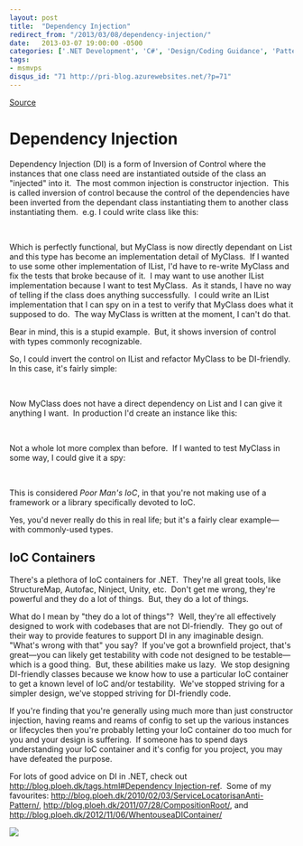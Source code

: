```yaml
---
layout: post
title:  "Dependency Injection"
redirect_from: "/2013/03/08/dependency-injection/"
date:   2013-03-07 19:00:00 -0500
categories: ['.NET Development', 'C#', 'Design/Coding Guidance', 'Patterns', 'Software Development']
tags:
- msmvps
disqus_id: "71 http://pri-blog.azurewebsites.net/?p=71"
---
```

[Source](http://pr-blog.azurewebsites.net/2013/03/08/dependency-injection/ "Permalink to Dependency Injection")

# Dependency Injection

Dependency Injection (DI) is a form of Inversion of Control where the instances that one class need are instantiated outside of the class an "injected" into it.  The most common injection is constructor injection.  This is called inversion of control because the control of the dependencies have been inverted from the dependant class instantiating them to another class instantiating them.  e.g. I could write class like this:

 

Which is perfectly functional, but MyClass is now directly dependant on List<T> and this type has become an implementation detail of MyClass.  If I wanted to use some other implementation of IList<T>, I'd have to re-write MyClass and fix the tests that broke because of it.  I may want to use another IList<T> implementation because I want to test MyClass.  As it stands, I have no way of telling if the class does anything successfully.  I could write an IList<T> implementation that I can spy on in a test to verify that MyClass does what it supposed to do.  The way MyClass is written at the moment, I can't do that.

Bear in mind, this is a stupid example.  But, it shows inversion of control with types commonly recognizable.

So, I could invert the control on IList<T> and refactor MyClass to be DI-friendly.  In this case, it's fairly simple:

 

Now MyClass does not have a direct dependency on List<T> and I can give it anything I want.  In production I'd create an instance like this:

 

Not a whole lot more complex than before.  If I wanted to test MyClass in some way, I could give it a spy:

 

This is considered _Poor Man's IoC_, in that you're not making use of a framework or a library specifically devoted to IoC.

Yes, you'd never really do this in real life; but it's a fairly clear example—with commonly-used types.

## IoC Containers

There's a plethora of IoC containers for .NET.  They're all great tools, like StructureMap, Autofac, Ninject, Unity, etc.  Don't get me wrong, they're powerful and they do a lot of things.  But, they do a lot of things.

What do I mean by "they do a lot of things"?  Well, they're all effectively designed to work with codebases that are not DI-friendly.  They go out of their way to provide features to support DI in any imaginable design.  "What's wrong with that" you say?  If you've got a brownfield project, that's great—you can likely get testability with code not designed to be testable—which is a good thing.  But, these abilities make us lazy.  We stop designing DI-friendly classes because we know how to use a particular IoC container to get a known level of IoC and/or testability.  We've stopped striving for a simpler design, we've stopped striving for DI-friendly code.

If you're finding that you're generally using much more than just constructor injection, having reams and reams of config to set up the various instances or lifecycles then you're probably letting your IoC container do too much for you and your design is suffering.  If someone has to spend days understanding your IoC container and it's config for you project, you may have defeated the purpose.

For lots of good advice on DI in .NET, check out [http://blog.ploeh.dk/tags.html#Dependency Injection-ref][1].  Some of my favourites: <http://blog.ploeh.dk/2010/02/03/ServiceLocatorisanAnti-Pattern/>, <http://blog.ploeh.dk/2011/07/28/CompositionRoot/>, and <http://blog.ploeh.dk/2012/11/06/WhentouseaDIContainer/>

![][2]

[1]: http://blog.ploeh.dk/tags.html#Dependency%20Injection-ref
[2]: http://msmvps.com/aggbug.aspx?PostID=1824852

